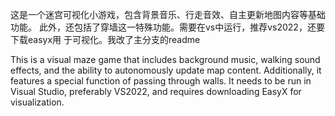 这是一个迷宫可视化小游戏，包含背景音乐、行走音效、自主更新地图内容等基础功能。
此外，还包括了穿墙这一特殊功能。需要在vs中运行，推荐vs2022，还要下载easyx用
于可视化。我改了主分支的readme

This is a visual maze game that includes background music, walking 
sound effects, and the ability to autonomously update map content.
Additionally, it features a special function of passing through walls.
It needs to be run in Visual Studio, preferably VS2022, and requires
downloading EasyX for visualization.
